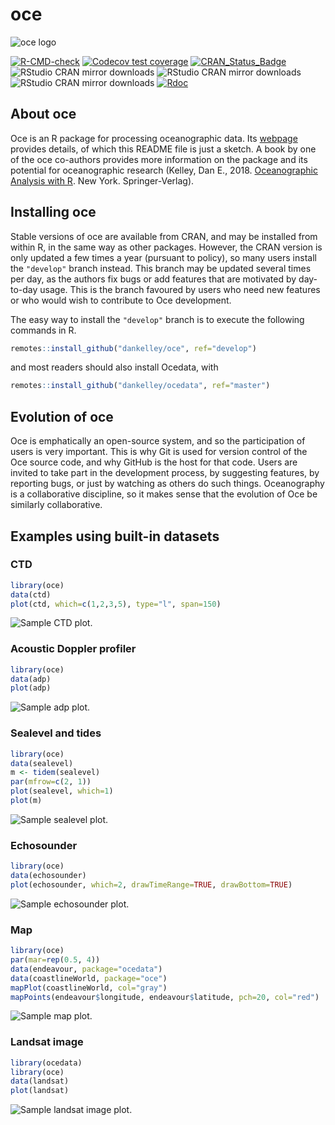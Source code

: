 # **oce**
![oce logo](oce-logo-3.png)

<!-- badges: start -->

[![R-CMD-check](https://github.com/dankelley/oce/workflows/R-CMD-check/badge.svg)](https://github.com/dankelley/oce/actions)
[![Codecov test coverage](https://codecov.io/gh/dankelley/oce/branch/develop/graph/badge.svg)](https://codecov.io/gh/dankelley/oce?branch=develop)
[![CRAN_Status_Badge](https://www.r-pkg.org/badges/version/oce)](https://cran.r-project.org/package=oce)
![RStudio CRAN mirror downloads](https://cranlogs.r-pkg.org/badges/last-month/oce)
![RStudio CRAN mirror downloads](https://cranlogs.r-pkg.org/badges/last-week/oce)
![RStudio CRAN mirror downloads](https://cranlogs.r-pkg.org/badges/last-day/oce)
[![Rdoc](https://www.rdocumentation.org/badges/version/oce)](https://www.rdocumentation.org/packages/oce)
<!-- badges: end -->


## About oce

Oce is an R package for processing oceanographic data.  Its
[webpage](https://dankelley.github.io/oce/) provides details, of which this
README file is just a sketch.  A book by one of the oce co-authors provides
more information on the package and its potential for oceanographic research
(Kelley, Dan E., 2018. [Oceanographic Analysis with
R](https://www.springer.com/us/book/9781493988426).  New York.
Springer-Verlag).

## Installing oce

Stable versions of oce are available from CRAN, and may be installed from
within R, in the same way as other packages.  However, the CRAN version is only
updated a few times a year (pursuant to policy), so many users install the
`"develop"` branch instead. This branch may be updated several times per day,
as the authors fix bugs or add features that are motivated by day-to-day usage.
This is the branch favoured by users who need new features or who would wish to
contribute to Oce development.

The easy way to install the `"develop"` branch is to execute the
following commands in R.
```R
remotes::install_github("dankelley/oce", ref="develop")
```
and most readers should also install Ocedata, with
```R
remotes::install_github("dankelley/ocedata", ref="master")
```

## Evolution of oce

Oce is emphatically an open-source system, and so the participation of users is
very important.  This is why Git is used for version control of the Oce source
code, and why GitHub is the host for that code.  Users are invited to take
part in the development process, by suggesting features, by reporting bugs, or
just by watching as others do such things.  Oceanography is a collaborative
discipline, so it makes sense that the evolution of Oce be similarly
collaborative.

## Examples using built-in datasets

### CTD
```R
library(oce)
data(ctd)
plot(ctd, which=c(1,2,3,5), type="l", span=150)
```
![Sample CTD plot.](oce-demo-1.png)

### Acoustic Doppler profiler
```R
library(oce)
data(adp)
plot(adp)
```
![Sample adp plot.](oce-demo-2.png)

### Sealevel and tides
```R
library(oce)
data(sealevel)
m <- tidem(sealevel)
par(mfrow=c(2, 1))
plot(sealevel, which=1)
plot(m)
```
![Sample sealevel plot.](oce-demo-3.png)


### Echosounder
```R
library(oce)
data(echosounder)
plot(echosounder, which=2, drawTimeRange=TRUE, drawBottom=TRUE)
```
![Sample echosounder plot.](oce-demo-4.png)


### Map
```R
library(oce)
par(mar=rep(0.5, 4))
data(endeavour, package="ocedata")
data(coastlineWorld, package="oce")
mapPlot(coastlineWorld, col="gray")
mapPoints(endeavour$longitude, endeavour$latitude, pch=20, col="red")
```
![Sample map plot.](oce-demo-5.png)


### Landsat image
```R
library(ocedata)
library(oce)
data(landsat)
plot(landsat)
```
![Sample landsat image plot.](oce-demo-6.png)


